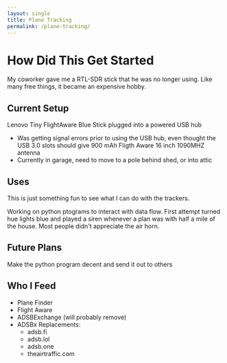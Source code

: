 ```yaml
---
layout: single
title: Plane Tracking
permalink: /plane-tracking/
---
```


# How Did This Get Started

My coworker gave me a RTL-SDR stick that he was no longer using. Like many free things, it became an expensive hobby.

## Current Setup

Lenovo Tiny 
FlightAware Blue Stick plugged into a powered USB hub
 - Was getting signal errors prior to using the USB hub, even thought the USB 3.0 slots should give 900 mAh
Fligth Aware 16 inch 1090MHZ antenna
 - Currently in garage, need to move to a pole behind shed, or into attic

## Uses

This is just something fun to see what I can do with the trackers.

Working on python ptograms to interact with data flow. First attempt turned hue lights blue and played a siren whenever a plan was with half a mile of the house. Most people didn't appreciate the air horn.




## Future Plans

Make the python program decent and send it out to others 

## Who I Feed
- Plane Finder
- Flight Aware
- ADSBExchange (will probably remove)
- ADSBx Replacements:
  - adsb.fi 
  - adsb.lol
  - adsb.one
  - theairtraffic.com
